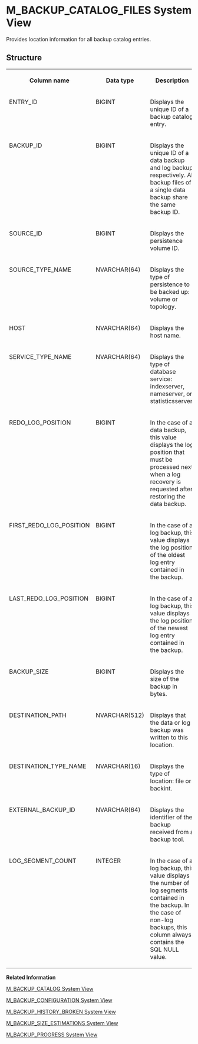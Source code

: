 <!-- loio20a8100e75191014870ecf908b5d2abf -->

# M\_BACKUP\_CATALOG\_FILES System View

Provides location information for all backup catalog entries.



<a name="loio20a8100e75191014870ecf908b5d2abf___m__b_a_c_k_u_p__c_a_t_a_l_o_g__f_i_l_e_s_1struct_M_BACKUP_CATALOG_FILES"/>

## Structure


<table>
<tr>
<th valign="top">

Column name

</th>
<th valign="top">

Data type

</th>
<th valign="top">

Description

</th>
</tr>
<tr>
<td valign="top">

ENTRY\_ID

</td>
<td valign="top">

BIGINT

</td>
<td valign="top">

Displays the unique ID of a backup catalog entry.

</td>
</tr>
<tr>
<td valign="top">

BACKUP\_ID

</td>
<td valign="top">

BIGINT

</td>
<td valign="top">

Displays the unique ID of a data backup and log backup respectively. All backup files of a single data backup share the same backup ID.

</td>
</tr>
<tr>
<td valign="top">

SOURCE\_ID

</td>
<td valign="top">

BIGINT

</td>
<td valign="top">

Displays the persistence volume ID.

</td>
</tr>
<tr>
<td valign="top">

SOURCE\_TYPE\_NAME

</td>
<td valign="top">

NVARCHAR\(64\)

</td>
<td valign="top">

Displays the type of persistence to be backed up: volume or topology.

</td>
</tr>
<tr>
<td valign="top">

HOST

</td>
<td valign="top">

NVARCHAR\(64\)

</td>
<td valign="top">

Displays the host name.

</td>
</tr>
<tr>
<td valign="top">

SERVICE\_TYPE\_NAME

</td>
<td valign="top">

NVARCHAR\(64\)

</td>
<td valign="top">

Displays the type of database service: indexserver, nameserver, or statisticsserver.

</td>
</tr>
<tr>
<td valign="top">

REDO\_LOG\_POSITION

</td>
<td valign="top">

BIGINT

</td>
<td valign="top">

In the case of a data backup, this value displays the log position that must be processed next when a log recovery is requested after restoring the data backup.

</td>
</tr>
<tr>
<td valign="top">

FIRST\_REDO\_LOG\_POSITION

</td>
<td valign="top">

BIGINT

</td>
<td valign="top">

In the case of a log backup, this value displays the log position of the oldest log entry contained in the backup.

</td>
</tr>
<tr>
<td valign="top">

LAST\_REDO\_LOG\_POSITION

</td>
<td valign="top">

BIGINT

</td>
<td valign="top">

In the case of a log backup, this value displays the log position of the newest log entry contained in the backup.

</td>
</tr>
<tr>
<td valign="top">

BACKUP\_SIZE

</td>
<td valign="top">

BIGINT

</td>
<td valign="top">

Displays the size of the backup in bytes.

</td>
</tr>
<tr>
<td valign="top">

DESTINATION\_PATH

</td>
<td valign="top">

NVARCHAR\(512\)

</td>
<td valign="top">

Displays that the data or log backup was written to this location.

</td>
</tr>
<tr>
<td valign="top">

DESTINATION\_TYPE\_NAME

</td>
<td valign="top">

NVARCHAR\(16\)

</td>
<td valign="top">

Displays the type of location: file or backint.

</td>
</tr>
<tr>
<td valign="top">

EXTERNAL\_BACKUP\_ID

</td>
<td valign="top">

NVARCHAR\(64\)

</td>
<td valign="top">

Displays the identifier of the backup received from a backup tool.

</td>
</tr>
<tr>
<td valign="top">

LOG\_SEGMENT\_COUNT

</td>
<td valign="top">

INTEGER

</td>
<td valign="top">

In the case of a log backup, this value displays the number of log segments contained in the backup. In the case of non-log backups, this column always contains the SQL NULL value.

</td>
</tr>
</table>

**Related Information**  


[M\_BACKUP\_CATALOG System View](m-backup-catalog-system-view-20a8437.md "Provides common data for all backup catalog entries.")

[M\_BACKUP\_CONFIGURATION System View](m-backup-configuration-system-view-20a8891.md "Provides backup configuration statistics.")

[M\_BACKUP\_HISTORY\_BROKEN System View](m-backup-history-broken-system-view-2726f4d.md "Provides information about broken backup history entries.")

[M\_BACKUP\_SIZE\_ESTIMATIONS System View](m-backup-size-estimations-system-view-fc77a09.md "Provides the estimated size of the next data backup.")

[M\_BACKUP\_PROGRESS System View](m-backup-progress-system-view-783108b.md "Provides the progress of the most recent backup.")

